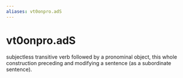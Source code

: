```yaml
---
aliases: vt0onpro.adS
---
```

# vt0onpro.adS

subjectless transitive verb followed by a pronominal object, this whole construction preceding and modifying a sentence (as a subordinate sentence).